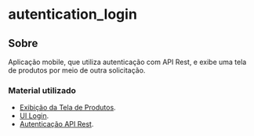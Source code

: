# autentication_login

## Sobre
Aplicação mobile, que utiliza autenticação com API Rest, e exibe uma tela de produtos por meio de outra solicitação.

### Material utilizado

- [Exibição da Tela de Produtos](https://www.youtube.com/watch?v=bkR7naR1efA).
- [UI Login](https://www.youtube.com/watch?v=ExKYjqgswJg&list=PLxUBb2A_UUy_bpiNq33_V-KnqN6g4UPVa).
- [Autenticação API Rest](https://www.youtube.com/watch?v=kQ_hShOrzHM&list=PLJ4k1IC8GhW1rT4nzRCqB1ACzD7nw631V).
